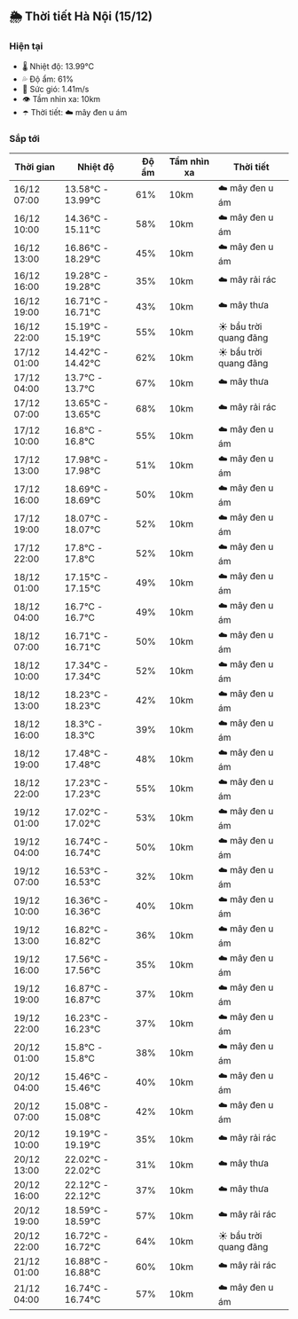 ## 🌦️ Thời tiết Hà Nội (15/12)

### Hiện tại

- 🌡️ Nhiệt độ: 13.99℃
- 💦 Độ ẩm: 61%
- 💨 Sức gió: 1.41m/s
- 👁️ Tầm nhìn xa: 10km
- ☂️ Thời tiết: ☁️ mây đen u ám

### Sắp tới

| Thời gian | Nhiệt độ | Độ ẩm | Tầm nhìn xa | Thời tiết |
| --- | --- | --- | --- | --- |
| 16/12 07:00 | 13.58℃ - 13.99℃ | 61% | 10km | ☁️ mây đen u ám |
| 16/12 10:00 | 14.36℃ - 15.11℃ | 58% | 10km | ☁️ mây đen u ám |
| 16/12 13:00 | 16.86℃ - 18.29℃ | 45% | 10km | ☁️ mây đen u ám |
| 16/12 16:00 | 19.28℃ - 19.28℃ | 35% | 10km | ☁️ mây rải rác |
| 16/12 19:00 | 16.71℃ - 16.71℃ | 43% | 10km | ☁️ mây thưa |
| 16/12 22:00 | 15.19℃ - 15.19℃ | 55% | 10km | ☀️ bầu trời quang đãng |
| 17/12 01:00 | 14.42℃ - 14.42℃ | 62% | 10km | ☀️ bầu trời quang đãng |
| 17/12 04:00 | 13.7℃ - 13.7℃ | 67% | 10km | ☁️ mây thưa |
| 17/12 07:00 | 13.65℃ - 13.65℃ | 68% | 10km | ☁️ mây rải rác |
| 17/12 10:00 | 16.8℃ - 16.8℃ | 55% | 10km | ☁️ mây đen u ám |
| 17/12 13:00 | 17.98℃ - 17.98℃ | 51% | 10km | ☁️ mây đen u ám |
| 17/12 16:00 | 18.69℃ - 18.69℃ | 50% | 10km | ☁️ mây đen u ám |
| 17/12 19:00 | 18.07℃ - 18.07℃ | 52% | 10km | ☁️ mây đen u ám |
| 17/12 22:00 | 17.8℃ - 17.8℃ | 52% | 10km | ☁️ mây đen u ám |
| 18/12 01:00 | 17.15℃ - 17.15℃ | 49% | 10km | ☁️ mây đen u ám |
| 18/12 04:00 | 16.7℃ - 16.7℃ | 49% | 10km | ☁️ mây đen u ám |
| 18/12 07:00 | 16.71℃ - 16.71℃ | 50% | 10km | ☁️ mây đen u ám |
| 18/12 10:00 | 17.34℃ - 17.34℃ | 52% | 10km | ☁️ mây đen u ám |
| 18/12 13:00 | 18.23℃ - 18.23℃ | 42% | 10km | ☁️ mây đen u ám |
| 18/12 16:00 | 18.3℃ - 18.3℃ | 39% | 10km | ☁️ mây đen u ám |
| 18/12 19:00 | 17.48℃ - 17.48℃ | 48% | 10km | ☁️ mây đen u ám |
| 18/12 22:00 | 17.23℃ - 17.23℃ | 55% | 10km | ☁️ mây đen u ám |
| 19/12 01:00 | 17.02℃ - 17.02℃ | 53% | 10km | ☁️ mây đen u ám |
| 19/12 04:00 | 16.74℃ - 16.74℃ | 50% | 10km | ☁️ mây đen u ám |
| 19/12 07:00 | 16.53℃ - 16.53℃ | 32% | 10km | ☁️ mây đen u ám |
| 19/12 10:00 | 16.36℃ - 16.36℃ | 40% | 10km | ☁️ mây đen u ám |
| 19/12 13:00 | 16.82℃ - 16.82℃ | 36% | 10km | ☁️ mây đen u ám |
| 19/12 16:00 | 17.56℃ - 17.56℃ | 35% | 10km | ☁️ mây đen u ám |
| 19/12 19:00 | 16.87℃ - 16.87℃ | 37% | 10km | ☁️ mây đen u ám |
| 19/12 22:00 | 16.23℃ - 16.23℃ | 37% | 10km | ☁️ mây đen u ám |
| 20/12 01:00 | 15.8℃ - 15.8℃ | 38% | 10km | ☁️ mây đen u ám |
| 20/12 04:00 | 15.46℃ - 15.46℃ | 40% | 10km | ☁️ mây đen u ám |
| 20/12 07:00 | 15.08℃ - 15.08℃ | 42% | 10km | ☁️ mây đen u ám |
| 20/12 10:00 | 19.19℃ - 19.19℃ | 35% | 10km | ☁️ mây rải rác |
| 20/12 13:00 | 22.02℃ - 22.02℃ | 31% | 10km | ☁️ mây thưa |
| 20/12 16:00 | 22.12℃ - 22.12℃ | 37% | 10km | ☁️ mây thưa |
| 20/12 19:00 | 18.59℃ - 18.59℃ | 57% | 10km | ☁️ mây rải rác |
| 20/12 22:00 | 16.72℃ - 16.72℃ | 64% | 10km | ☀️ bầu trời quang đãng |
| 21/12 01:00 | 16.88℃ - 16.88℃ | 60% | 10km | ☁️ mây rải rác |
| 21/12 04:00 | 16.74℃ - 16.74℃ | 57% | 10km | ☁️ mây đen u ám |
